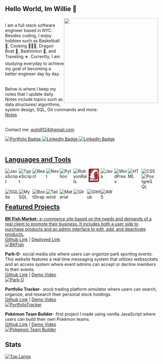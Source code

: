 ## Hello World, Im Willie 👋 
<img align="right" width="310px" height="280px" src="https://media.tenor.com/2uyENRmiUt0AAAAC/coding.gif">

######
I am a full stack software engineer based in NYC. Besides coding, I enjoy hobbies such as Basketball 🏀, Cooking 🧑🏻‍🍳, Dragon Boat 🚣, Badminton 🏸, and Traveling ✈️. Currently, I am studying everyday to achieve my goal of becoming a better engineer day by day. 
######
Below is where I keep my notes that I update daily. Notes include topics such as data structures/ algorithms, system design, SQL, Git commands and more:
<br/>
[Notes](https://github.com/wshi9124/data-structures-algorithms-and-system-design-notes)
######
Contact me: wshi9124@gmail.com
<div id="badges">
   <a href="https://wshi9124.github.io/PortfolioSite/">
    <img src="https://custom-icon-badges.demolab.com/badge/-Portfolio%20Website-purple?style=for-the-badge&logoColor=white&logo=repo" alt="Portfolio Badge"
  </a>
  <a href="https://www.linkedin.com/in/willie-shi">
    <img src="https://img.shields.io/badge/LinkedIn-blue?style=for-the-badge&logo=linkedin&logoColor=white" alt="LinkedIn Badge"
  </a>
   <a href="https://dev.to/wshi9124">
    <img src=https://custom-icon-badges.demolab.com/badge/-Blog-orange?style=for-the-badge&logo=comment-discussion&logoColor=black alt="LinkedIn Badge"
  </a>
</div>
  

<br/>

## Languages and Tools
<img align="left" alt="JavaScript" width="45px" src="https://cdn.jsdelivr.net/gh/devicons/devicon/icons/javascript/javascript-plain.svg" />
<img align="left" alt="TypeScript" width="45px" src="https://cdn.jsdelivr.net/gh/devicons/devicon/icons/typescript/typescript-plain.svg" />
<img align="left" alt="React" width="45px" src="https://cdn.jsdelivr.net/gh/devicons/devicon/icons/react/react-original-wordmark.svg" />
<img align="left" alt="Next" width="45px" src="https://cdn.jsdelivr.net/gh/devicons/devicon/icons/nextjs/nextjs-line.svg" />
<img align="left" alt="Python" width="45px" src="https://cdn.jsdelivr.net/gh/devicons/devicon/icons/python/python-original-wordmark.svg" />
<img align="left" alt="RubyonRails" width="45px" src="https://cdn.jsdelivr.net/gh/devicons/devicon/icons/ruby/ruby-plain-wordmark.svg" />
<img align="left" alt="Ruby" width="45px" src="https://github.com/devicons/devicon/blob/master/icons/rails/rails-original-wordmark.svg" />
<img align="left" alt="Java" width="45px" src="https://cdn.jsdelivr.net/gh/devicons/devicon/icons/java/java-original-wordmark.svg" />
<img align="left" alt="WordPress" width="45px" src="https://cdn.jsdelivr.net/gh/devicons/devicon/icons/wordpress/wordpress-plain-wordmark.svg" />
<img align="left" alt="HTML" width="45px" src="https://cdn.jsdelivr.net/gh/devicons/devicon/icons/html5/html5-plain.svg" />
<img align="left" alt="CSS" width="45px" src="https://cdn.jsdelivr.net/gh/devicons/devicon/icons/css3/css3-plain.svg" />
<img align="left" alt="PostgreSQL" width="45px" src="https://cdn.jsdelivr.net/gh/devicons/devicon/icons/postgresql/postgresql-plain-wordmark.svg" />
<img align="left" alt="SQLite" width="45px" src="https://cdn.jsdelivr.net/gh/devicons/devicon/icons/sqlite/sqlite-original.svg" />
<img align="left" alt="MySQL" width="45px" src="https://cdn.jsdelivr.net/gh/devicons/devicon/icons/mysql/mysql-original.svg"  />
<img align="left" alt="BootStrap" width="45px" src="https://cdn.jsdelivr.net/gh/devicons/devicon/icons/bootstrap/bootstrap-plain.svg" />
<img align="left" alt="Tailwind" width="45px" src="https://cdn.jsdelivr.net/gh/devicons/devicon/icons/tailwindcss/tailwindcss-plain.svg" />
<img align="left" alt="Material" width="45px" src="https://cdn.jsdelivr.net/gh/devicons/devicon/icons/materialui/materialui-original.svg" />
<img align="left" alt="Git" width="45px" src="https://cdn.jsdelivr.net/gh/devicons/devicon/icons/git/git-plain-wordmark.svg" />
<img align="left" alt="GitHub" width="45px" src="https://cdn.jsdelivr.net/gh/devicons/devicon/icons/github/github-original.svg" />  
<img align="left" alt="AWS" width="45px" src="https://cdn.jsdelivr.net/gh/devicons/devicon/icons/amazonwebservices/amazonwebservices-plain-wordmark.svg" />  

<br/>
<br/>
<br/>
<br/>
<br/>

## Featured Projects
**BK Fish Market**- e-commerce site based on the needs and demands of a real client to promote their business. It includes both a user side to purchase products and an admin interface to edit, add, and deactivate products. 
<br/>
[Github Link](https://github.com/wshi9124/BK-Fish-Market) | [Deployed Link](http://54.152.24.233:4000/home)
<br/>
[<img alt="BKFish" width="400px" src=https://user-images.githubusercontent.com/104730743/193691309-0a6f4c55-ba09-4411-9a20-5247adebead5.png />](http://54.152.24.233:4000/home)

**Park-O**- social media site where users can organize park sporting events. This website features a real time messaging system that utilizes websockets and an access system where event admins can accept or decline members to their events. 
<br/>
[Github Link](https://github.com/wshi9124/Sports-park-organizer) | [Demo Video](https://youtu.be/Z8HKBXoNswg)
<br/>
[<img alt="Park-O" width="400px" src="https://user-images.githubusercontent.com/104730743/201763789-8808daaf-5ddf-4bf2-929d-a49b89db4e68.png" />](https://www.youtube.com/watch?v=Z8HKBXoNswg&ab_channel=WillieShi)

**Portfolio Tracker**- stock trading platform simulator where users can search, organize, and research their personal stock holdings. 
<br/>
[Github Link](https://github.com/wshi9124/Portfolio-Tracker-) | [Demo Video](https://youtu.be/juVxJYn8nlE)
<br/>
[<img alt="PortfolioTracker" width="400px" src="https://user-images.githubusercontent.com/104730743/199075182-af3b80b1-470b-4735-8855-91d4d0892dee.png" />](https://www.youtube.com/watch?v=juVxJYn8nlE&ab_channel=WillieShi)

**Pokémon Team Builder**- first project I made using vanilla JavaScript where users can build their own Pokémon teams.
<br/>
[Github Link](https://github.com/wshi9124/Pokemon-Team-Builder) | [Demo Video](https://youtu.be/EyGGHUOkxjY)
<br/>
[<img alt="Pokemon Team Builder" width="400px" src="https://user-images.githubusercontent.com/104730743/196293854-a3635144-4c8e-4311-993a-3e05475ce817.png" />](https://www.youtube.com/watch?v=EyGGHUOkxjY&ab_channel=WillieShi)

## Stats
[![Top Langs](https://github-readme-stats.vercel.app/api/top-langs/?username=wshi9124&layout=compact&theme=vision-friendly-dark)](https://github.com/anuraghazra/github-readme-stats)







